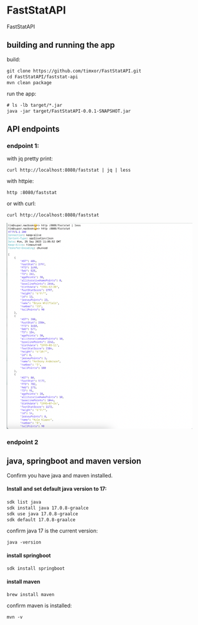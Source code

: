 # FastStatAPI

FastStatAPI

## building and running the app

build:
```
git clone https://github.com/timxor/FastStatAPI.git
cd FastStatAPI/faststat-api
mvn clean package
```

run the app:
```
# ls -lb target/*.jar
java -jar target/FastStatAPI-0.0.1-SNAPSHOT.jar
```

## API endpoints


### endpoint 1:

with jq pretty print:
```
curl http://localhost:8080/faststat | jq | less
```

with httpie:
```
http :8080/faststat
```

or with curl:
```
curl http://localhost:8080/faststat
```


![endpoint1.png](endpoint1.png)



### endpoint 2





## java, springboot and maven version

Confirm you have java and maven installed.


#### Install and set default java version to 17:

```
sdk list java
sdk install java 17.0.8-graalce
sdk use java 17.0.8-graalce 
sdk default 17.0.8-graalce
```

confirm java 17 is the current version:
```
java -version
```


#### install springboot

```
sdk install springboot
```


#### install maven

```
brew install maven
```

confirm maven is installed:

```
mvn -v
```


